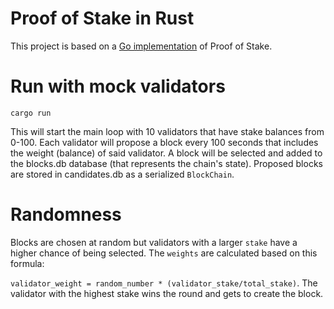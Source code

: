 # Proof of Stake in Rust

This project is based on a [Go implementation](https://mycoralhealth.medium.com/code-your-own-proof-of-stake-blockchain-in-go-610cd99aa658) of Proof of Stake.

# Run with mock validators

```
cargo run
```
This will start the main loop with 10 validators that have stake balances from 0-100. Each validator will propose a block every 100 seconds that includes the weight (balance) of said validator. A block will be selected and added to the blocks.db database (that represents the chain's state). Proposed blocks are stored in candidates.db as a serialized `BlockChain`.

# Randomness

Blocks are chosen at random but validators with a larger `stake` have a higher chance of being selected. The `weights` are calculated based on this formula:

`validator_weight = random_number * (validator_stake/total_stake)`. The validator with the highest stake wins the round and gets to create the block.